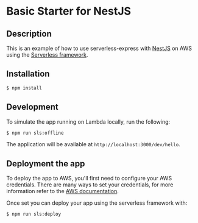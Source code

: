 # Basic Starter for NestJS

## Description

This is an example of how to use serverless-express with [NestJS](https://github.com/nestjs/nest) on AWS using the [Serverless framework](https://www.serverless.com/).

## Installation

```bash
$ npm install
```

## Development

To simulate the app running on Lambda locally, run the following:

```bash
$ npm run sls:offline
```

The application will be available at `http://localhost:3000/dev/hello`.

## Deployment the app

To deploy the app to AWS, you'll first need to configure your AWS credentials. There are many ways
to set your credentials, for more information refer to the [AWS documentation](https://docs.aws.amazon.com/cli/latest/userguide/cli-configure-quickstart.html).

Once set you can deploy your app using the serverless framework with:

```bash
$ npm run sls:deploy
```
